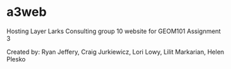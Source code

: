# a3web
<p>Hosting Layer Larks Consulting group 10 website for GEOM101 Assignment 3</p>
<p>Created by: Ryan Jeffery, Craig Jurkiewicz, Lori Lowy, Lilit Markarian, Helen Plesko</p>
